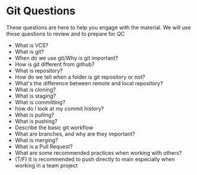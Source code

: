 # Git Questions
These questions are here to help you engage with the material. We will use these questions to review and to prepare for QC

- What is VCS?
- What is git?
- When do we use git/Why is git important?
- How is git different from github?
- What is repository?
- How do we tell when a folder is git repository or not?
- What's the difference between remote and local repository?
- What is cloning?
- What is staging?
- What is committing?
- how do I look at my commit history?
- What is pulling?
- What is pushing?
- Describe the basic git workflow 
- What are branches, and why are they important?
- What is merging?
- What is a Pull Request?
- What are some recommended practices when working with others?
- (T/F) It is recommended to push directly to main especially when working in a team project